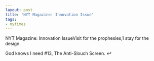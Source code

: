 ```yaml
---
layout: post
title: 'NYT Magazine: Innovation Issue'
tags:
- nytimes
---
```

NYT Magazine: Innovation IssueVisit for the prophesies,1 stay for the design.



God knows I need #13, The Anti-Slouch Screen. ↩

